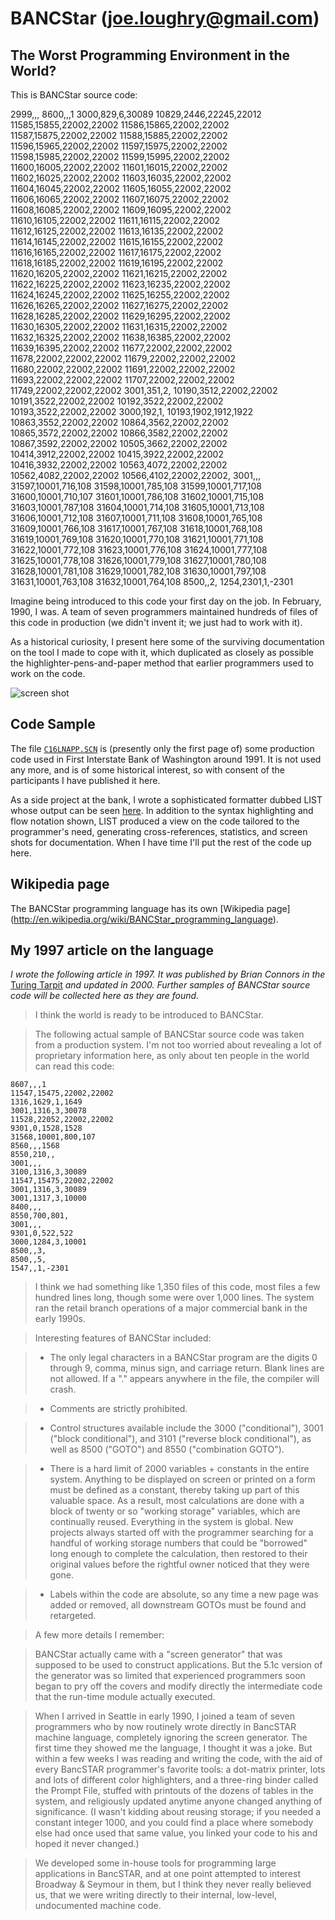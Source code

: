 BANCStar (joe.loughry@gmail.com)
========

The Worst Programming Environment in the World?
-----------------------------------------------

This is BANCStar source code:

  2999,,,
  8600,,,1
  3000,829,6,30089
  10829,2446,22245,22012
  11585,15855,22002,22002
  11586,15865,22002,22002
  11587,15875,22002,22002
  11588,15885,22002,22002
  11596,15965,22002,22002
  11597,15975,22002,22002
  11598,15985,22002,22002
  11599,15995,22002,22002
  11600,16005,22002,22002
  11601,16015,22002,22002
  11602,16025,22002,22002
  11603,16035,22002,22002
  11604,16045,22002,22002
  11605,16055,22002,22002
  11606,16065,22002,22002
  11607,16075,22002,22002
  11608,16085,22002,22002
  11609,16095,22002,22002
  11610,16105,22002,22002
  11611,16115,22002,22002
  11612,16125,22002,22002
  11613,16135,22002,22002
  11614,16145,22002,22002
  11615,16155,22002,22002
  11616,16165,22002,22002
  11617,16175,22002,22002
  11618,16185,22002,22002
  11619,16195,22002,22002
  11620,16205,22002,22002
  11621,16215,22002,22002
  11622,16225,22002,22002
  11623,16235,22002,22002
  11624,16245,22002,22002
  11625,16255,22002,22002
  11626,16265,22002,22002
  11627,16275,22002,22002
  11628,16285,22002,22002
  11629,16295,22002,22002
  11630,16305,22002,22002
  11631,16315,22002,22002
  11632,16325,22002,22002
  11638,16385,22002,22002
  11639,16395,22002,22002
  11677,22002,22002,22002
  11678,22002,22002,22002
  11679,22002,22002,22002
  11680,22002,22002,22002
  11691,22002,22002,22002
  11693,22002,22002,22002
  11707,22002,22002,22002
  11749,22002,22002,22002
  3001,351,2,
  10190,3512,22002,22002
  10191,3522,22002,22002
  10192,3522,22002,22002
  10193,3522,22002,22002
  3000,192,1,
  10193,1902,1912,1922
  10863,3552,22002,22002
  10864,3562,22002,22002
  10865,3572,22002,22002
  10866,3582,22002,22002
  10867,3592,22002,22002
  10505,3662,22002,22002
  10414,3912,22002,22002
  10415,3922,22002,22002
  10416,3932,22002,22002
  10563,4072,22002,22002
  10562,4082,22002,22002
  10566,4102,22002,22002,
  3001,,,
  31597,10001,716,108
  31598,10001,785,108
  31599,10001,717,108
  31600,10001,710,107
  31601,10001,786,108
  31602,10001,715,108
  31603,10001,787,108
  31604,10001,714,108
  31605,10001,713,108
  31606,10001,712,108
  31607,10001,711,108
  31608,10001,765,108
  31609,10001,766,108
  31617,10001,767,108
  31618,10001,768,108
  31619,10001,769,108
  31620,10001,770,108
  31621,10001,771,108
  31622,10001,772,108
  31623,10001,776,108
  31624,10001,777,108
  31625,10001,778,108
  31626,10001,779,108
  31627,10001,780,108
  31628,10001,781,108
  31629,10001,782,108
  31630,10001,797,108
  31631,10001,763,108
  31632,10001,764,108
  8500,,2,
  1254,2301,1,-2301

Imagine being introduced to this code your first day on the job. In February, 1990, I was. A team
of seven programmers maintained hundreds of files of this code in production (we didn't invent it;
we just had to work with it).

As a historical curiosity, I present here some of the surviving documentation on the tool I made to
cope with it, which duplicated as closely as possible the highlighter-pens-and-paper method that
earlier programmers used to work on the code.

![screen shot](https://github.com/jloughry/BANCStar/raw/master/screenshot.jpeg)

Code Sample
-----------

The file [`C16LNAPP.SCN`](https://github.com/jloughry/BANCStar/blob/master/C16LNAPP.SCN)
is (presently only the first page of) some production code used in First Interstate Bank
of Washington around 1991.  It is not used any more, and is of some historical interest,
so with consent of the participants I have published it here.

As a side project at the bank, I wrote a sophisticated formatter dubbed LIST whose
output can be seen [here](https://github.com/jloughry/BANCStar/blob/master/C16LNAPP.pdf).
In addition to the syntax highlighting and flow notation shown, LIST produced a view on
the code tailored to the programmer's need, generating cross-references, statistics, and
screen shots for documentation.  When I have time I'll put the rest of the code up here.

Wikipedia page
--------------

The BANCStar programming language has its own [Wikipedia page]
(http://en.wikipedia.org/wiki/BANCStar_programming_language).

My 1997 article on the language
-------------------------------

*I wrote the following article in 1997.  It was published by Brian Connors in the*
[Turing Tarpit](http://reocities.com/ResearchTriangle/station/2266/tarpit/bancstar.html)
*and updated in 2000.  Further samples of BANCStar source code will be collected here
as they are found.*

> I think the world is ready to be introduced to BANCStar.

> The following actual sample of BANCStar source code was taken from a production system. I'm not too
worried about revealing a lot of proprietary information here, as only about ten people in the
world can read this code:

    8607,,,1
    11547,15475,22002,22002
    1316,1629,1,1649 
    3001,1316,3,30078
    11528,22052,22002,22002
    9301,0,1528,1528
    31568,10001,800,107
    8560,,,1568
    8550,210,,
    3001,,,
    3100,1316,3,30089
    11547,15475,22002,22002
    3001,1316,3,30089
    3001,1317,3,10000
    8400,,,
    8550,700,801,
    3001,,,
    9301,0,522,522
    3000,1284,3,10001
    8500,,3,
    8500,,5,
    1547,,1,-2301

> I think we had something like 1,350 files of this code, most files a few hundred lines long, though
some were over 1,000 lines. The system ran the retail branch operations of a major commercial bank
in the early 1990s.

> Interesting features of BANCStar included:

> - The only legal characters in a BANCStar program are the digits 0 through 9, comma, minus sign,
and carriage return. Blank lines are not allowed. If a "." appears anywhere in the file, the
compiler will crash.

> - Comments are strictly prohibited.

> - Control structures available include the 3000 ("conditional"), 3001 ("block conditional"), and
3101 ("reverse block conditional"), as well as 8500 ("GOTO") and 8550 ("combination GOTO").

> - There is a hard limit of 2000 variables + constants in the entire system. Anything to be
displayed on screen or printed on a form must be defined as a constant, thereby taking up part of
this valuable space. As a result, most calculations are done with a block of twenty or so "working
storage" variables, which are continually reused. Everything in the system is global. New projects
always started off with the programmer searching for a handful of working storage numbers that
could be "borrowed" long enough to complete the calculation, then restored to their original values
before the rightful owner noticed that they were gone.

> - Labels within the code are absolute, so any time a new page was added or removed, all
downstream GOTOs must be found and retargeted.

> A few more details I remember:

> BANCStar actually came with a "screen generator" that was supposed to be used to construct
applications. But the 5.1c version of the generator was so limited that experienced programmers
soon began to pry off the covers and modify directly the intermediate code that the run-time module
actually executed.

> When I arrived in Seattle in early 1990, I joined a team of seven programmers who by now routinely
wrote directly in BancSTAR machine language, completely ignoring the screen generator. The first
time they showed me the language, I thought it was a joke. But within a few weeks I was reading and
writing the code, with the aid of every BancSTAR programmer's favorite tools: a dot-matrix printer,
lots and lots of different color highlighters, and a three-ring binder called the Prompt File,
stuffed with printouts of the dozens of tables in the system, and religiously updated anytime
anyone changed anything of significance. (I wasn't kidding about reusing storage; if you needed a
constant integer 1000, and you could find a place where somebody else had once used that same
value, you linked your code to his and hoped it never changed.)

> We developed some in-house tools for programming large applications in BancSTAR, and at one point
attempted to interest Broadway & Seymour in them, but I think they never really believed us, that
we were writing directly to their internal, low-level, undocumented machine code.


